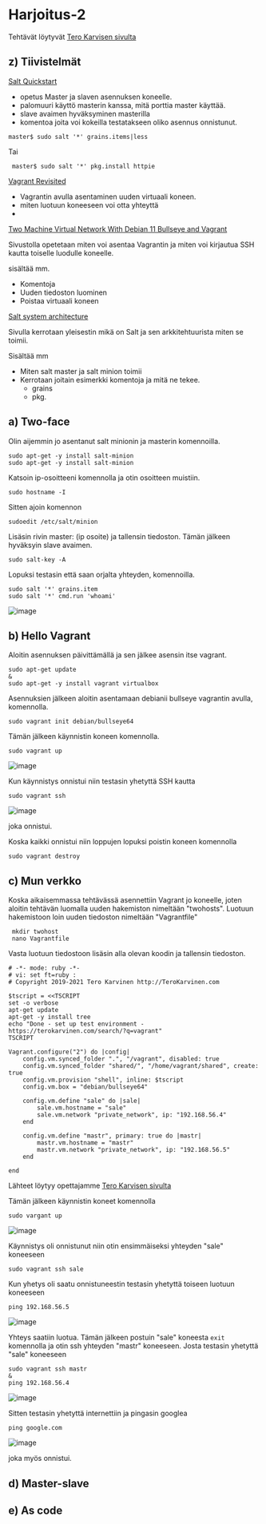 # Harjoitus-2


Tehtävät löytyvät [Tero Karvisen sivulta](https://terokarvinen.com/2021/configuration-management-systems-palvelinten-hallinta-ict4tn022-2021-autumn/#h2-master-slave)

## z) Tiivistelmät

[Salt Quickstart](https://terokarvinen.com/2018/salt-quickstart-salt-stack-master-and-slave-on-ubuntu-linux/)
 
 
 * opetus Master ja slaven asennuksen koneelle.
 * palomuuri käyttö masterin kanssa, mitä porttia master käyttää.
 * slave avaimen hyväksyminen masterilla
 * komentoa joita voi kokeilla testatakseen oliko asennus onnistunut.
 
 ```
 master$ sudo salt '*' grains.items|less
 
 ```
 Tai 
```
 master$ sudo salt '*' pkg.install httpie
```

[Vagrant Revisited](https://terokarvinen.com/2017/04/11/vagrant-revisited-install-boot-new-virtual-machine-in-31-seconds/)

* Vagrantin avulla asentaminen uuden virtuaali koneen.
* miten luotuun koneeseen voi otta yhteyttä 
*   




[Two Machine Virtual Network With Debian 11 Bullseye and Vagrant](https://terokarvinen.com/2021/two-machine-virtual-network-with-debian-11-bullseye-and-vagrant/)

Sivustolla opetetaan miten voi asentaa Vagrantin ja miten voi kirjautua SSH kautta toiselle luodulle koneelle. 

sisältää mm.
* Komentoja
* Uuden tiedoston luominen
* Poistaa virtuaali koneen

[Salt system architecture](https://docs.saltproject.io/en/latest/topics/salt_system_architecture.html)

 Sivulla kerrotaan yleisestin mikä on Salt ja sen arkkitehtuurista miten se toimii.
 
 Sisältää mm
* Miten salt master ja salt minion toimii
* Kerrotaan joitain esimerkki komentoja ja mitä ne tekee.
    * grains 
    * pkg.



## a) Two-face

Olin aijemmin jo asentanut salt minionin ja masterin komennoilla.
```
sudo apt-get -y install salt-minion
sudo apt-get -y install salt-minion
```
Katsoin ip-osoitteeni komennolla ja otin osoitteen muistiin.
```
sudo hostname -I
```
Sitten ajoin komennon 
```
sudoedit /etc/salt/minion
```
Lisäsin rivin master: (ip osoite) ja tallensin tiedoston.
Tämän jälkeen hyväksyin slave avaimen.
```
sudo salt-key -A
```
Lopuksi testasin että saan orjalta yhteyden, komennoilla.
```
sudo salt '*' grains.item
sudo salt '*' cmd.run 'whoami'
```
![image](https://user-images.githubusercontent.com/93308960/140975770-a082d72c-d6e3-4c94-99b0-23a900753785.png)


## b) Hello Vagrant

Aloitin asennuksen päivittämällä ja sen jälkee asensin itse vagrant.

```
sudo apt-get update
&
sudo apt-get -y install vagrant virtualbox
```
Asennuksien jälkeen aloitin asentamaan debianii bullseye vagrantin avulla, komennolla.
```
sudo vagrant init debian/bullseye64
```
Tämän jälkeen käynnistin koneen komennolla.
```
sudo vagrant up
```
![image](https://user-images.githubusercontent.com/93308960/140977382-effc9f31-cf6e-4184-8d59-8aa110735189.png)

Kun käynnistys onnistui niin testasin yhetyttä SSH kautta
```
sudo vagrant ssh
```
![image](https://user-images.githubusercontent.com/93308960/140977749-661d8c22-c786-4165-bf6e-b59aaaaddfd1.png)
 
 joka onnistui.
 
 Koska kaikki onnistui niin loppujen lopuksi poistin koneen komennolla 
 
 ```
 sudo vagrant destroy
 ```

## c) Mun verkko

Koska aikaisemmassa tehtävässä asennettiin Vagrant jo koneelle, joten aloitin tehtävän luomalla uuden hakemiston nimeltään "twohosts". Luotuun hakemistoon loin uuden tiedoston nimeltään "Vagrantfile"
```
 mkdir twohost
 nano Vagrantfile
```
Vasta luotuun tiedostoon lisäsin alla olevan koodin ja tallensin tiedoston.
```
# -*- mode: ruby -*-
# vi: set ft=ruby :
# Copyright 2019-2021 Tero Karvinen http://TeroKarvinen.com

$tscript = <<TSCRIPT
set -o verbose
apt-get update
apt-get -y install tree
echo "Done - set up test environment - https://terokarvinen.com/search/?q=vagrant"
TSCRIPT

Vagrant.configure("2") do |config|
	config.vm.synced_folder ".", "/vagrant", disabled: true
	config.vm.synced_folder "shared/", "/home/vagrant/shared", create: true
	config.vm.provision "shell", inline: $tscript
	config.vm.box = "debian/bullseye64"

	config.vm.define "sale" do |sale|
		sale.vm.hostname = "sale"
		sale.vm.network "private_network", ip: "192.168.56.4"
	end

	config.vm.define "mastr", primary: true do |mastr|
		mastr.vm.hostname = "mastr"
		mastr.vm.network "private_network", ip: "192.168.56.5"
	end
	
end
```
Lähteet löytyy opettajamme [Tero Karvisen sivulta](https://terokarvinen.com/2021/two-machine-virtual-network-with-debian-11-bullseye-and-vagrant/)

Tämän jälkeen käynnistin koneet komennolla 

```
sudo vargant up
```
![image](https://user-images.githubusercontent.com/93308960/140984686-e6e20e43-c345-43b4-9a72-15e21e689279.png)

Käynnistys oli onnistunut niin otin ensimmäiseksi yhteyden "sale" koneeseen
```
sudo vagrant ssh sale
```

Kun yhetys oli saatu onnistuneestin testasin  yhetyttä toiseen luotuun koneeseen
```
ping 192.168.56.5
```
![image](https://user-images.githubusercontent.com/93308960/140985284-4ee535f6-9362-4286-8cb4-3f9a3d136318.png)

Yhteys saatiin luotua.
Tämän jälkeen postuin "sale" koneesta ```exit``` komennolla ja otin ssh yhteyden "mastr" koneeseen. Josta testasin yhetyttä "sale" koneeseen 
```
sudo vagrant ssh mastr
&
ping 192.168.56.4
```
![image](https://user-images.githubusercontent.com/93308960/140985677-61e02e15-ae4f-458f-9648-b92bf8f8c320.png)

Sitten testasin yhetyttä internettiin ja pingasin googlea
```
ping google.com
```
![image](https://user-images.githubusercontent.com/93308960/140985906-aa357d45-6d68-4f5f-996b-c1a1a6fb6f35.png)

joka myös onnistui.


## d) Master-slave



## e) As code
